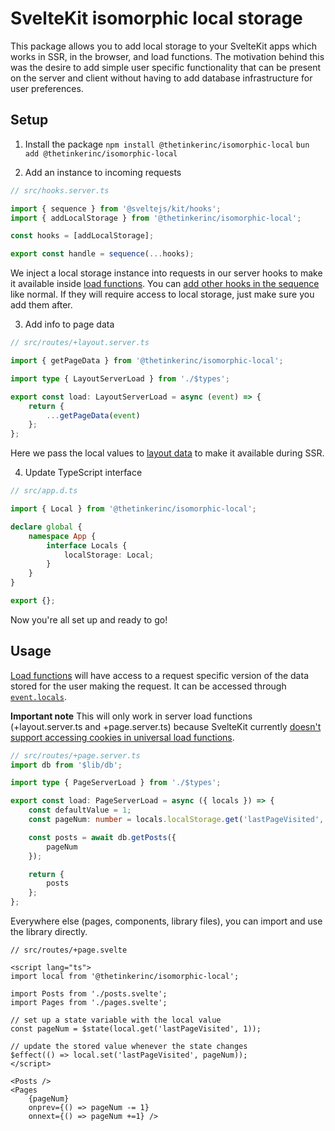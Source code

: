 # SvelteKit isomorphic local storage
This package allows you to add local storage to your SvelteKit apps which works in SSR, in the browser, and load functions. The motivation behind this was the desire to add simple user specific functionality that can be present on the server and client without having to add database infrastructure for user preferences.

## Setup
1. Install the package
`npm install @thetinkerinc/isomorphic-local`
`bun add @thetinkerinc/isomorphic-local`


2. Add an instance to incoming requests
```ts
// src/hooks.server.ts

import { sequence } from '@sveltejs/kit/hooks';
import { addLocalStorage } from '@thetinkerinc/isomorphic-local';

const hooks = [addLocalStorage];

export const handle = sequence(...hooks);
```
We inject a local storage instance into requests in our server hooks to make it available inside [load functions](https://svelte.dev/docs/kit/load). You can [add other hooks in the sequence](https://svelte.dev/docs/kit/@sveltejs-kit-hooks#sequence) like normal. If they will require access to local storage, just make sure you add them after.

3. Add info to page data
```ts
// src/routes/+layout.server.ts

import { getPageData } from '@thetinkerinc/isomorphic-local';

import type { LayoutServerLoad } from './$types';

export const load: LayoutServerLoad = async (event) => {
	return {
		...getPageData(event)
	};
};
```
Here we pass the local values to [layout data](https://svelte.dev/docs/kit/load#Layout-data) to make it available during SSR.

4. Update TypeScript interface
```ts
// src/app.d.ts

import { Local } from '@thetinkerinc/isomorphic-local';

declare global {
	namespace App {
		interface Locals {
			localStorage: Local;
		}
	}
}

export {};
```

Now you're all set up and ready to go!

## Usage
[Load functions](https://svelte.dev/docs/kit/load) will have access to a request specific version of the data stored for the user making the request. It can be accessed through [`event.locals`](https://svelte.dev/docs/kit/hooks#Server-hooks-locals).

**Important note** This will only work in server load functions (+layout.server.ts and +page.server.ts) because SvelteKit currently [doesn't support accessing cookies in universal load functions](https://github.com/sveltejs/kit/issues/11828).

```ts
// src/routes/+page.server.ts
import db from '$lib/db';

import type { PageServerLoad } from './$types';

export const load: PageServerLoad = async ({ locals }) => {
	const defaultValue = 1;
	const pageNum: number = locals.localStorage.get('lastPageVisited', defaultValue);

	const posts = await db.getPosts({
		pageNum
	});

	return {
		posts
	};
};
```

Everywhere else (pages, components, library files), you can import and use the library directly.
```svelte
// src/routes/+page.svelte

<script lang="ts">
import local from '@thetinkerinc/isomorphic-local';

import Posts from './posts.svelte';
import Pages from './pages.svelte';

// set up a state variable with the local value
const pageNum = $state(local.get('lastPageVisited', 1));

// update the stored value whenever the state changes
$effect(() => local.set('lastPageVisited', pageNum));
</script>

<Posts />
<Pages
	{pageNum}
	onprev={() => pageNum -= 1}
	onnext={() => pageNum +=1} />
```
